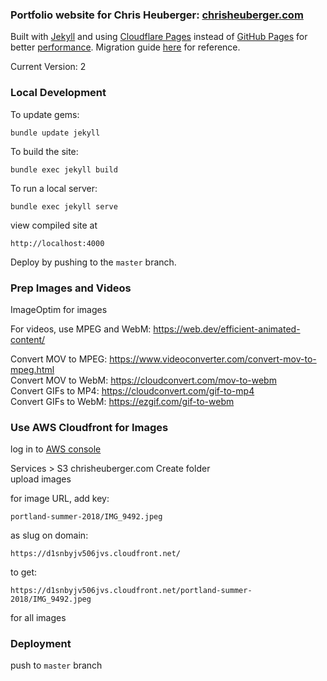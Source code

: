 ### Portfolio website for Chris Heuberger: [chrisheuberger.com](https://www.chrisheuberger.com)

Built with [Jekyll](https://jekyllrb.com/) and using [Cloudflare Pages](https://developers.cloudflare.com/pages) instead of [GitHub Pages](https://pages.github.com/) for better [performance](https://www.youtube.com/watch?v=TteAQq25_Ns). Migration guide [here](https://developers.cloudflare.com/pages/migrations/migrating-jekyll-from-github-pages/) for reference.

Current Version: 2

### Local Development

To update gems:
```
bundle update jekyll
```

To build the site:
```
bundle exec jekyll build
```

To run a local server:
```
bundle exec jekyll serve
```

view compiled site at
```
http://localhost:4000
```

Deploy by pushing to the `master` branch.

### Prep Images and Videos

ImageOptim for images

For videos, use MPEG and WebM: https://web.dev/efficient-animated-content/

Convert MOV to MPEG: https://www.videoconverter.com/convert-mov-to-mpeg.html  
Convert MOV to WebM: https://cloudconvert.com/mov-to-webm  
Convert GIFs to MP4: https://cloudconvert.com/gif-to-mp4  
Convert GIFs to WebM: https://ezgif.com/gif-to-webm


### Use AWS Cloudfront for Images

log in to [AWS console](https://console.aws.amazon.com/)

Services > S3
chrisheuberger.com
Create folder  
upload images  

for image URL, add key:  
```
portland-summer-2018/IMG_9492.jpeg
```

as slug on domain:
```
https://d1snbyjv506jvs.cloudfront.net/
```

to get:
```
https://d1snbyjv506jvs.cloudfront.net/portland-summer-2018/IMG_9492.jpeg
```

for all images

### Deployment

push to `master` branch

